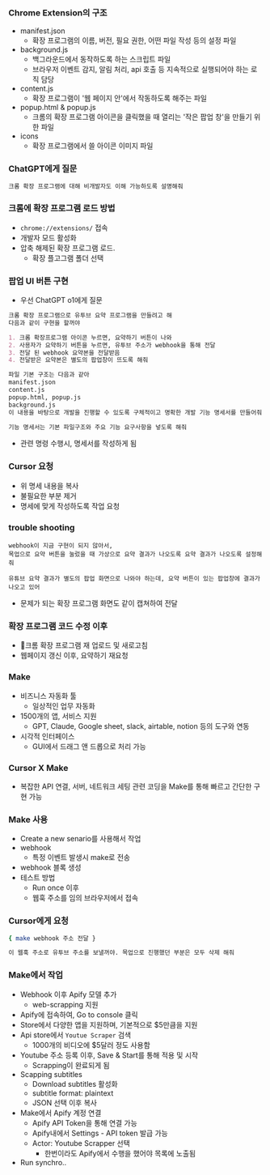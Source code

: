 
### Chrome Extension의 구조
- manifest.json
	- 확장 프로그램의 이름, 버전, 필요 권한, 어떤 파일 작성 등의 설정 파일
- background.js
	- 백그라운드에서 동작하도록 하는 스크립트 파일
	- 브라우저 이벤트 감지, 알림 처리, api 호출 등 지속적으로 실행되어야 하는 로직 담당
- content.js
	- 확장 프로그램이 '웹 페이지 안'에서 작동하도록 해주는 파일
- popup.html & popup.js
	- 크롬의 확장 프로그램 아이콘을 클릭했을 때 열리는 '작은 팝업 창'을 만들기 위한 파일
- icons
	- 확장 프로그램에서 쓸 아이콘 이미지 파일

### ChatGPT에게 질문
```bash
크롬 확장 프로그램에 대해 비개발자도 이해 가능하도록 설명해줘
```

### 크롬에 확장 프로그램 로드 방법
- `chrome://extensions/` 접속
- 개발자 모드 활성화
- 압축 해제된 확장 프로그램 로드.
	- 확장 플고그램 폴더 선택

### 팝업 UI 버튼 구현
- 우선 ChatGPT o1에게 질문
```md
크롬 확장 프로그램으로 유투브 요약 프로그램을 만들려고 해
다음과 같이 구현을 할꺼야

1. 크롬 확장프로그램 아이콘 누르면, 요약하기 버튼이 나와
2. 사용자가 요약하기 버튼을 누르면, 유투브 주소가 webhook을 통해 전달
3. 전달 된 webhook 요약본을 전달받음
4. 전달받은 요약본은 별도의 팝업창이 뜨도록 해줘

파일 기본 구조는 다음과 같아
manifest.json
content.js
popup.html, popup.js
background.js
이 내용을 바탕으로 개발을 진행할 수 있도록 구체적이고 명확한 개발 기능 명세서를 만들어줘

기능 명세서는 기본 파일구조와 주요 기능 요구사항을 넣도록 해줘
```
- 관련 명령 수행시, 명세서를 작성하게 됨

### Cursor 요청
- 위 명세 내용을 복사
- 불필요한 부분 제거
- 명세에 맞게 작성하도록 작업 요청

### trouble shooting
```
webhook이 지금 구현이 되지 않아서,
목업으로 요약 버튼을 눌렀을 때 가상으로 요약 결과가 나오도록 요약 결과가 나오도록 설정해줘
```


```
유튜브 요약 결과가 별도의 팝업 화면으로 나와야 하는데, 요약 버튼이 있는 팝업창에 결과가 나오고 있어
```
- 문제가 되는 확장 프로그램 화면도 같이 캡쳐하여 전달

### 확장 프로그램 코드 수정 이후
- 크롬 확장 프로그램 재 업로드 및 새로고침
- 웹페이지 갱신 이후, 요약하기 재요청

### Make
- 비즈니스 자동화 툴
	- 일상적인 업무 자동화
- 1500개의 앱, 서비스 지원
	- GPT, Claude, Google sheet, slack, airtable, notion 등의 도구와 연동
- 시각적 인터페이스
	- GUI에서 드래그 앤 드롭으로 처리 가능

### Cursor X Make
- 복잡한 API 연결, 서버, 네트워크 세팅 관련 코딩을 Make를 통해 빠르고 간단한 구현 가능

### Make 사용
- Create a new senario를 사용해서 작업
- webhook
	- 특정 이벤트 발생시 make로 전송
- webhook 블록 생성
- 테스트 방법
	- Run once 이후
	- 웹훅 주소를 임의 브라우저에서 접속

### Cursor에게 요청
```bash
{ make webhook 주소 전달 }

이 웹훅 주소로 유투브 주소를 보낼꺼야. 목업으로 진행했던 부분은 모두 삭제 해줘
```

### Make에서 작업
- Webhook 이후 Apify 모델 추가
	- web-scrapping 지원
- Apify에 접속하여, Go to console 클릭
- Store에서 다양한 앱을 지원하며, 기본적으로 $5만큼을 지원
- Api store에서 `Youtue Scraper` 검색
	- 1000개의 비디오에 $5달러 정도 사용함
- Youtube 주소 등록 이후, Save & Start를 통해 적용 및 시작
	- Scrapping이 완료되게 됨
- Scapping subtitles
	- Download subtitles 활성화
	- subtitle format: plaintext
	- JSON 선택 이후 복사
- Make에서 Apify 계정 연결
	- Apify API Token을 통해 연결 가능
	- Apify내에서 Settings - API token 발급 가능
	- Actor: Youtube Scrapper 선택
		- 한번이라도 Apify에서 수행을 했어야 목록에 노출됨
- Run synchro..